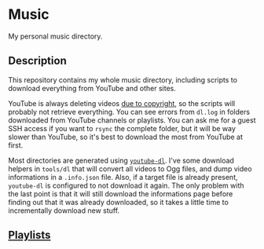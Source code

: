 Music
=====

My personal music directory.

Description
-----------

This repository contains my whole music directory, including scripts to
download everything from YouTube and other sites.

YouTube is always deleting videos [due to
copyright](http://ploum.net/im-a-pirate/), so the scripts will probably
not retrieve everything. You can see errors from `dl.log` in folders
downloaded from YouTube channels or playlists. You can ask me for a
guest SSH access if you want to `rsync` the complete folder, but it will
be way slower than YouTube, so it's best to download the most from
YouTube at first.

Most directories are generated using
[`youtube-dl`](https://github.com/rg3/youtube-dl/). I've some download
helpers in `tools/dl` that will convert all videos to Ogg files, and
dump video informations in a `.info.json` file. Also, if a target file
is already present, `youtube-dl` is configured to not download it again.
The only problem with the last point is that it will still download the
informations page before finding out that it was already downloaded, so
it takes a little time to incrementally download new stuff.

[Playlists](playlists)
----------------------
